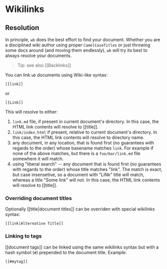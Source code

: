# Wikilinks

## Resolution

In principle, `wb` does the best effort to find your document. Whether you are
a disciplined wiki author using proper `CamelCaseTitles` or just
throwing some docs around (and moving them endlessly), `wb` will try its best to always
resolve your documents.

> Tip: see also [[Backlinks]]

You can link `wb` documents using Wiki-like syntax:

```
[[link]]
```

or 

```
[[Link]]
```

This will resolve to either:

  1. `link.md` file, if present in current document's directory. In this case, the HTML link contents will resolve to [[title]].
  1. `link/index.html` if present, relative to current document's
     directory. In this case, the HTML link contents will resolve to
     directory name.
  1. any document, in any location, that is found first (no guarantees with
     regards to the order) whose basename matches `link`. For example if none
     of the above matches, but there is a `foo/bar/link.md` file somewhere it
     will match.
  1. using "liberal search" -- any document that is found first (no guarantees with regards to the order) whose title matches "link". The match is exact, but case insensetive, so a document with "LiNk" title will match, whereas a title "Some link" will not. In this case, the HTML link contents will resolve to [[title]].

### Overriding document titles

Optionally [[title|document titles]] can be overriden with special wikilinks syntax:

```
[[link|Alternative Title]]
```

### Linking to tags

[[document tags]] can be linked using the same wikilinks syntax but with a hash
symbol (`#`) prepended to the document title. Example:


```
[[#mytag]]
```

